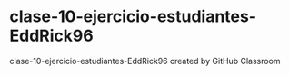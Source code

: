 # clase-10-ejercicio-estudiantes-EddRick96
clase-10-ejercicio-estudiantes-EddRick96 created by GitHub Classroom
